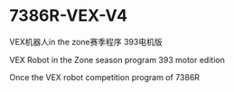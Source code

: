 # 7386R-VEX-V4
VEX机器人in the zone赛季程序
393电机版

VEX Robot in the Zone season program
393 motor edition

Once the VEX robot competition program of 7386R
